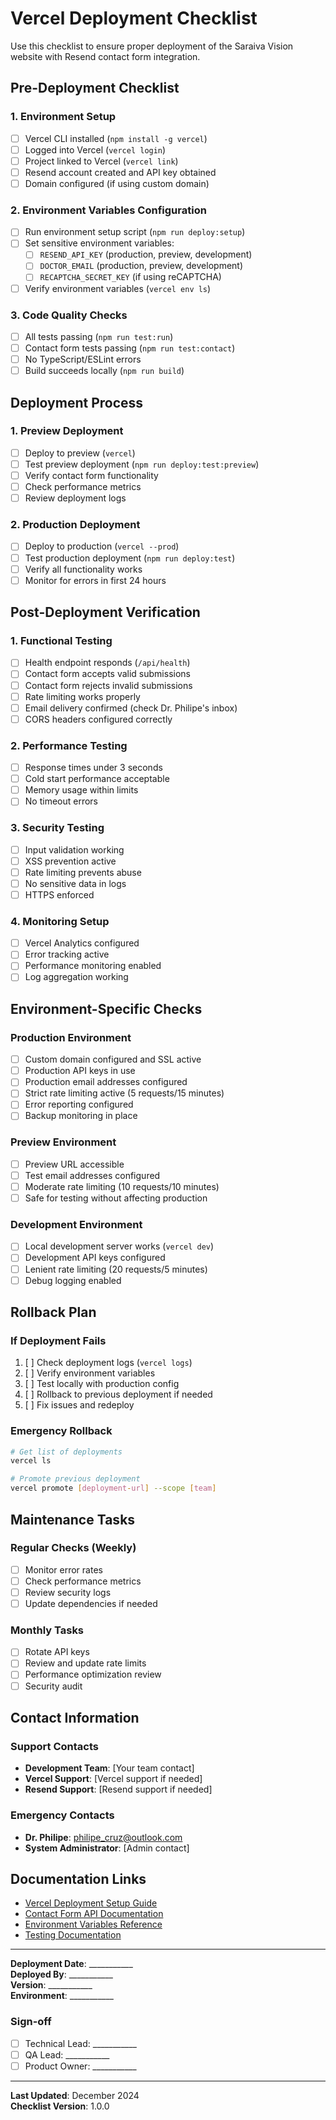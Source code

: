 # Vercel Deployment Checklist

Use this checklist to ensure proper deployment of the Saraiva Vision website with Resend contact form integration.

## Pre-Deployment Checklist

### 1. Environment Setup
- [ ] Vercel CLI installed (`npm install -g vercel`)
- [ ] Logged into Vercel (`vercel login`)
- [ ] Project linked to Vercel (`vercel link`)
- [ ] Resend account created and API key obtained
- [ ] Domain configured (if using custom domain)

### 2. Environment Variables Configuration
- [ ] Run environment setup script (`npm run deploy:setup`)
- [ ] Set sensitive environment variables:
  - [ ] `RESEND_API_KEY` (production, preview, development)
  - [ ] `DOCTOR_EMAIL` (production, preview, development)
  - [ ] `RECAPTCHA_SECRET_KEY` (if using reCAPTCHA)
- [ ] Verify environment variables (`vercel env ls`)

### 3. Code Quality Checks
- [ ] All tests passing (`npm run test:run`)
- [ ] Contact form tests passing (`npm run test:contact`)
- [ ] No TypeScript/ESLint errors
- [ ] Build succeeds locally (`npm run build`)

## Deployment Process

### 1. Preview Deployment
- [ ] Deploy to preview (`vercel`)
- [ ] Test preview deployment (`npm run deploy:test:preview`)
- [ ] Verify contact form functionality
- [ ] Check performance metrics
- [ ] Review deployment logs

### 2. Production Deployment
- [ ] Deploy to production (`vercel --prod`)
- [ ] Test production deployment (`npm run deploy:test`)
- [ ] Verify all functionality works
- [ ] Monitor for errors in first 24 hours

## Post-Deployment Verification

### 1. Functional Testing
- [ ] Health endpoint responds (`/api/health`)
- [ ] Contact form accepts valid submissions
- [ ] Contact form rejects invalid submissions
- [ ] Rate limiting works properly
- [ ] Email delivery confirmed (check Dr. Philipe's inbox)
- [ ] CORS headers configured correctly

### 2. Performance Testing
- [ ] Response times under 3 seconds
- [ ] Cold start performance acceptable
- [ ] Memory usage within limits
- [ ] No timeout errors

### 3. Security Testing
- [ ] Input validation working
- [ ] XSS prevention active
- [ ] Rate limiting prevents abuse
- [ ] No sensitive data in logs
- [ ] HTTPS enforced

### 4. Monitoring Setup
- [ ] Vercel Analytics configured
- [ ] Error tracking active
- [ ] Performance monitoring enabled
- [ ] Log aggregation working

## Environment-Specific Checks

### Production Environment
- [ ] Custom domain configured and SSL active
- [ ] Production API keys in use
- [ ] Production email addresses configured
- [ ] Strict rate limiting active (5 requests/15 minutes)
- [ ] Error reporting configured
- [ ] Backup monitoring in place

### Preview Environment
- [ ] Preview URL accessible
- [ ] Test email addresses configured
- [ ] Moderate rate limiting (10 requests/10 minutes)
- [ ] Safe for testing without affecting production

### Development Environment
- [ ] Local development server works (`vercel dev`)
- [ ] Development API keys configured
- [ ] Lenient rate limiting (20 requests/5 minutes)
- [ ] Debug logging enabled

## Rollback Plan

### If Deployment Fails
1. [ ] Check deployment logs (`vercel logs`)
2. [ ] Verify environment variables
3. [ ] Test locally with production config
4. [ ] Rollback to previous deployment if needed
5. [ ] Fix issues and redeploy

### Emergency Rollback
```bash
# Get list of deployments
vercel ls

# Promote previous deployment
vercel promote [deployment-url] --scope [team]
```

## Maintenance Tasks

### Regular Checks (Weekly)
- [ ] Monitor error rates
- [ ] Check performance metrics
- [ ] Review security logs
- [ ] Update dependencies if needed

### Monthly Tasks
- [ ] Rotate API keys
- [ ] Review and update rate limits
- [ ] Performance optimization review
- [ ] Security audit

## Contact Information

### Support Contacts
- **Development Team**: [Your team contact]
- **Vercel Support**: [Vercel support if needed]
- **Resend Support**: [Resend support if needed]

### Emergency Contacts
- **Dr. Philipe**: philipe_cruz@outlook.com
- **System Administrator**: [Admin contact]

## Documentation Links

- [Vercel Deployment Setup Guide](./VERCEL_DEPLOYMENT_SETUP.md)
- [Contact Form API Documentation](../api/contact/README.md)
- [Environment Variables Reference](./.env.example)
- [Testing Documentation](../api/contact/__tests__/README.md)

---

**Deployment Date**: ___________  
**Deployed By**: ___________  
**Version**: ___________  
**Environment**: ___________

### Sign-off
- [ ] Technical Lead: ___________
- [ ] QA Lead: ___________
- [ ] Product Owner: ___________

---

**Last Updated**: December 2024  
**Checklist Version**: 1.0.0